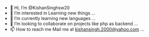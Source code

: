 - 👋 Hi, I’m @KishanSinghsw20
- 👀 I’m interested in Learning new things ...
- 🌱 I’m currently learning new languages ...
- 💞️ I’m looking to collaborate on projects like php as backend ...
- 📫 How to reach me Mail me at kishansingh.2000@yahoo.com ...

<!---
KishanSinghsw20/KishanSinghsw20 is a ✨ special ✨ repository because its `README.md` (this file) appears on your GitHub profile.
You can click the Preview link to take a look at your changes.
--->
